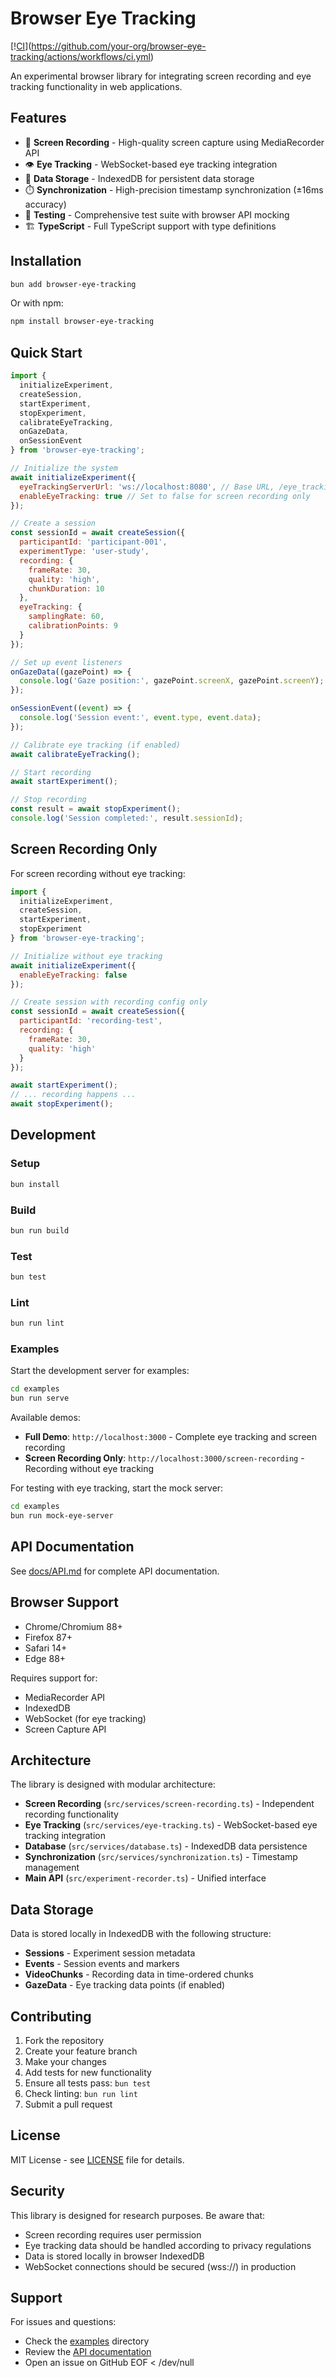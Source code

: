 # Browser Eye Tracking

[\![CI](https://github.com/your-org/browser-eye-tracking/actions/workflows/ci.yml/badge.svg)](https://github.com/your-org/browser-eye-tracking/actions/workflows/ci.yml)

An experimental browser library for integrating screen recording and eye tracking functionality in web applications.

## Features

- 🎥 **Screen Recording** - High-quality screen capture using MediaRecorder API
- 👁️ **Eye Tracking** - WebSocket-based eye tracking integration
- 💾 **Data Storage** - IndexedDB for persistent data storage
- ⏱️ **Synchronization** - High-precision timestamp synchronization (±16ms accuracy)
- 🧪 **Testing** - Comprehensive test suite with browser API mocking
- 🏗️ **TypeScript** - Full TypeScript support with type definitions

## Installation

```bash
bun add browser-eye-tracking
```

Or with npm:
```bash
npm install browser-eye-tracking
```

## Quick Start

```javascript
import {
  initializeExperiment,
  createSession,
  startExperiment,
  stopExperiment,
  calibrateEyeTracking,
  onGazeData,
  onSessionEvent
} from 'browser-eye-tracking';

// Initialize the system
await initializeExperiment({
  eyeTrackingServerUrl: 'ws://localhost:8080', // Base URL, /eye_tracking is added automatically
  enableEyeTracking: true // Set to false for screen recording only
});

// Create a session
const sessionId = await createSession({
  participantId: 'participant-001',
  experimentType: 'user-study',
  recording: {
    frameRate: 30,
    quality: 'high',
    chunkDuration: 10
  },
  eyeTracking: {
    samplingRate: 60,
    calibrationPoints: 9
  }
});

// Set up event listeners
onGazeData((gazePoint) => {
  console.log('Gaze position:', gazePoint.screenX, gazePoint.screenY);
});

onSessionEvent((event) => {
  console.log('Session event:', event.type, event.data);
});

// Calibrate eye tracking (if enabled)
await calibrateEyeTracking();

// Start recording
await startExperiment();

// Stop recording
const result = await stopExperiment();
console.log('Session completed:', result.sessionId);
```

## Screen Recording Only

For screen recording without eye tracking:

```javascript
import {
  initializeExperiment,
  createSession,
  startExperiment,
  stopExperiment
} from 'browser-eye-tracking';

// Initialize without eye tracking
await initializeExperiment({
  enableEyeTracking: false
});

// Create session with recording config only
const sessionId = await createSession({
  participantId: 'recording-test',
  recording: {
    frameRate: 30,
    quality: 'high'
  }
});

await startExperiment();
// ... recording happens ...
await stopExperiment();
```

## Development

### Setup

```bash
bun install
```

### Build

```bash
bun run build
```

### Test

```bash
bun test
```

### Lint

```bash
bun run lint
```

### Examples

Start the development server for examples:

```bash
cd examples
bun run serve
```

Available demos:
- **Full Demo**: `http://localhost:3000` - Complete eye tracking and screen recording
- **Screen Recording Only**: `http://localhost:3000/screen-recording` - Recording without eye tracking

For testing with eye tracking, start the mock server:

```bash
cd examples
bun run mock-eye-server
```

## API Documentation

See [docs/API.md](docs/API.md) for complete API documentation.

## Browser Support

- Chrome/Chromium 88+
- Firefox 87+
- Safari 14+
- Edge 88+

Requires support for:
- MediaRecorder API
- IndexedDB
- WebSocket (for eye tracking)
- Screen Capture API

## Architecture

The library is designed with modular architecture:

- **Screen Recording** (`src/services/screen-recording.ts`) - Independent recording functionality
- **Eye Tracking** (`src/services/eye-tracking.ts`) - WebSocket-based eye tracking integration
- **Database** (`src/services/database.ts`) - IndexedDB data persistence
- **Synchronization** (`src/services/synchronization.ts`) - Timestamp management
- **Main API** (`src/experiment-recorder.ts`) - Unified interface

## Data Storage

Data is stored locally in IndexedDB with the following structure:

- **Sessions** - Experiment session metadata
- **Events** - Session events and markers
- **VideoChunks** - Recording data in time-ordered chunks
- **GazeData** - Eye tracking data points (if enabled)

## Contributing

1. Fork the repository
2. Create your feature branch
3. Make your changes
4. Add tests for new functionality
5. Ensure all tests pass: `bun test`
6. Check linting: `bun run lint`
7. Submit a pull request

## License

MIT License - see [LICENSE](LICENSE) file for details.

## Security

This library is designed for research purposes. Be aware that:

- Screen recording requires user permission
- Eye tracking data should be handled according to privacy regulations
- Data is stored locally in browser IndexedDB
- WebSocket connections should be secured (wss://) in production

## Support

For issues and questions:
- Check the [examples](examples/) directory
- Review the [API documentation](docs/API.md)
- Open an issue on GitHub
EOF < /dev/null
